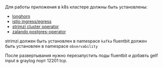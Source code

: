 Для работы приложения в k8s кластере должны быть установлены:
- [longhorn](https://longhorn.io/)
- [istio ingress/egress](https://istio.io/latest/docs/setup/getting-started/)
- [strimzi cluster operator](https://strimzi.io/)
- [zalando postgres-operator](https://github.com/zalando/postgres-operator)

strimzi должен быть установлен в namespace `kafka`
fluentbit должен быть установлен в namespace `observability`

После развертывания нужно перезапустить поды fluentbit и добавть gelf input в graylog порт 12201 tcp.